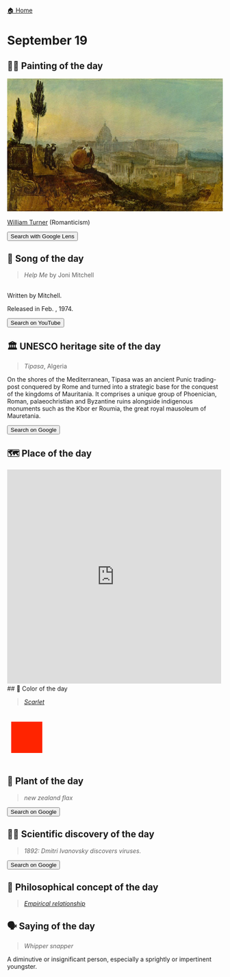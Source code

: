 
[🏠 Home](../../index.md)

# September 19

## 🧑‍🎨 Painting of the day

<img width="600" src="../img/William_Turner_3.jpg">

[William Turner](https://en.wikipedia.org/wiki/J._M._W._Turner) (Romanticism)

<button class="btn btn-success"
onclick=" window.open('https://lens.google.com/uploadbyurl?url=https://iretes.github.io/one-a-day/data/img/William_Turner_3.jpg','_blank')">
Search with Google Lens
</button>

## 🎼 Song of the day

> *Help Me*
by Joni Mitchell

<br />Written by Mitchell.

Released in Feb. , 1974.

<button class="btn btn-success"
onclick=" window.open('http://www.youtube.com/search?q=Help Me by Joni Mitchell','_blank')">
Search on YouTube
</button>

## 🏛️ UNESCO heritage site of the day

> *Tipasa*, Algeria

<p>On the shores of the Mediterranean, Tipasa was an ancient Punic trading-post conquered by Rome and turned into a strategic base for the conquest of the kingdoms of Mauritania. It comprises a unique group of Phoenician, Roman, palaeochristian and Byzantine ruins alongside indigenous monuments such as the Kbor er Roumia, the great royal mausoleum of Mauretania.</p>

<button class="btn btn-success"
onclick=" window.open('http://www.google.com/search?q=Tipasa','_blank')">
Search on Google
</button>

## 🗺️ Place of the day

<iframe
src="https://www.mapcrunch.com"
name="mapcrunch"
width="500"
height="500"
allowTransparency="true"
scrolling="no"
frameborder="0"
>
</iframe>
## 🎨 Color of the day

> *[Scarlet](https://en.wikipedia.org/wiki/Scarlet_(color))*

<div style="color:#FF2400; font-size: 100px;">&#9632;</div>

## 🌿 Plant of the day

> *new zealand flax*

<button class="btn btn-success"
onclick=" window.open('http://www.google.com/search?q=new zealand flax','_blank')">
Search on Google
</button>

## 🧑‍🔬 Scientific discovery of the day

> *1892: Dmitri Ivanovsky discovers viruses.*

<button class="btn btn-success"
onclick=" window.open('http://www.google.com/search?q=1892: Dmitri Ivanovsky discovers viruses.','_blank')"> 
Search on Google
</button>

## 💭 Philosophical concept of the day

> *[Empirical relationship](https://en.wikipedia.org/wiki/Empirical_relationship)*

## 🗣️ Saying of the day

> *Whipper snapper*

A diminutive or insignificant person, especially a sprightly or impertinent youngster.
